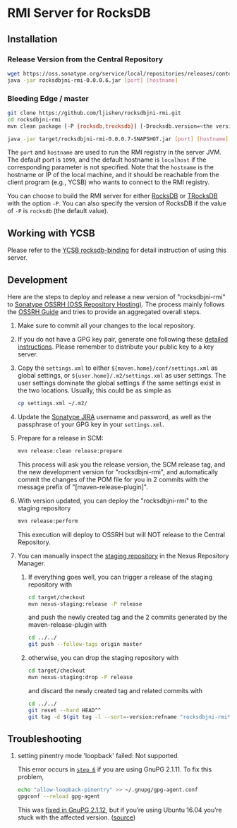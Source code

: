 # RMI Server for RocksDB

## Installation

### Release Version from the Central Repository

```bash
wget https://oss.sonatype.org/service/local/repositories/releases/content/com/github/ljishen/rocksdbjni-rmi/0.0.0.6/rocksdbjni-rmi-0.0.0.6.jar
java -jar rocksdbjni-rmi-0.0.0.6.jar [port] [hostname]
```

### Bleeding Edge / master

```bash
git clone https://github.com/ljishen/rocksdbjni-rmi.git
cd rocksdbjni-rmi
mvn clean package [-P {rocksdb,trocksdb}] [-Drocksdb.version=<the version>]

java -jar target/rocksdbjni-rmi-0.0.0.7-SNAPSHOT.jar [port] [hostname]
```

The `port` and `hostname` are used to run the RMI registry in the server JVM. The default port is `1099`, and the default hostname is `localhost` if the corresponding parameter is not specified. Note that the `hostname` is the hostname or IP of the local machine, and it should be reachable from the client program (e.g., YCSB) who wants to connect to the RMI registry.

You can choose to build the RMI server for either [RocksDB](https://github.com/facebook/rocksdb) or [TRocksDB](https://github.com/KioxiaAmerica/trocksdb) with the option `-P`. You can also specify the version of RocksDB if the value of `-P` is `rocksdb` (the default value).


## Working with YCSB

Please refer to the [YCSB rocksdb-binding](https://github.com/ljishen/YCSB/tree/remote-rocksdb/rocksdb) for detail instruction of using this server.


## Development

Here are the steps to deploy and release a new version of "rocksdbjni-rmi" to [Sonatype OSSRH (OSS Repository Hosting)](https://oss.sonatype.org/). The process mainly follows the [OSSRH Guide](https://central.sonatype.org/pages/ossrh-guide.html) and tries to provide an aggregated overall steps.

1. Make sure to commit all your changes to the local repository.

2. If you do not have a GPG key pair, generate one following these [detailed instructions](https://central.sonatype.org/pages/working-with-pgp-signatures.html). Please remember to distribute your public key to a key server.

3. Copy the `settings.xml` to either `${maven.home}/conf/settings.xml` as global settings, or `${user.home}/.m2/settings.xml` as user settings. The user settings dominate the global settings if the same settings exist in the two locations. Usually, this could be as simple as

   ```bash
   cp settings.xml ~/.m2/
   ```

4. Update the [Sonatype JIRA](https://issues.sonatype.org/) username and password, as well as the passphrase of your GPG key in your `settings.xml`.

5. Prepare for a release in SCM:

   ```bash
   mvn release:clean release:prepare
   ```

   This process will ask you the release version, the SCM release tag, and the new development version for "rocksdbjni-rmi", and automatically commit the changes of the POM file for you in 2 commits with the message prefix of "[maven-release-plugin]".

6. With version updated, you can deploy the "rocksdbjni-rmi" to the staging repository

   ```bash
   mvn release:perform
   ```

   This execution will deploy to OSSRH but will NOT release to the Central Repository.

7. You can manually inspect the [staging repository](https://oss.sonatype.org/#stagingRepositories) in the Nexus Repository Manager.

   1. If everything goes well, you can trigger a release of the staging repository with

      ```bash
      cd target/checkout
      mvn nexus-staging:release -P release
      ```

      and push the newly created tag and the 2 commits generated by the maven-release-plugin with

      ```bash
      cd ../../
      git push --follow-tags origin master
      ```

   2. otherwise, you can drop the staging repository with

      ```bash
      cd target/checkout
      mvn nexus-staging:drop -P release
      ```

      and discard the newly created tag and related commits with

      ```bash
      cd ../../
      git reset --hard HEAD^^
      git tag -d $(git tag -l --sort=-version:refname "rocksdbjni-rmi*" | head -1)
      ```


## Troubleshooting

1. setting pinentry mode 'loopback' failed: Not supported

   This error occurs in [`step 6`](#Development) if you are using GnuPG 2.1.11. To fix this problem,

   ```bash
   echo "allow-loopback-pinentry" >> ~/.gnupg/gpg-agent.conf
   gpgconf --reload gpg-agent
   ```

   This was [fixed in GnuPG 2.1.12](https://lists.gt.net/gnupg/devel/77927#77927), but if you’re using Ubuntu 16.04 you’re stuck with the affected version. ([source](https://www.fluidkeys.com/tweak-gpg-2.1.11/))
